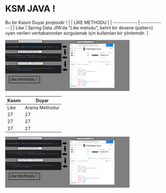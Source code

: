 # KSM JAVA ! 
Bu bir Kasım Duyar projesidir ! 
| | LİKE  METHODU  |
| ------------ | ------------ |
| Like  | Spring Data JPA'da "Like metodu", belirli bir desene (pattern) uyan verileri veritabanından sorgulamak için kullanılan bir yöntemdir.  |
<p>
<img src="https://github.com/kasimduyar/Jpa-Query-Methodlari/blob/master/images/LikeSonHali.png" width="400"/>
</p>

| Kasım  | Duyar  |
| ------------ | ------------ |
| Like  | Arama Methodur  |
| 27  | 27  |
| 27  | 27  |
| 27  | 27  |
<p>
<img src="https://github.com/kasimduyar/Jpa-Query-Methodlari/blob/master/images/LikeSonHali.png" width="400"/>
</p>

